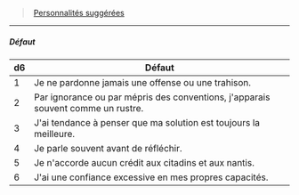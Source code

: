﻿---
!PersonalityDefectItem
Id: background_brigand_hd.md#défaut
ParentLink: background_brigand_hd.md#personnalités-suggérées
Name: Défaut
ParentName: Personnalités suggérées
NameLevel: 5
Attributes: {}
---
> [Personnalités suggérées](hd_background_brigand_personnalites_suggerees.md)

---

##### Défaut

|d6|Défaut|
|---|---|
|1|Je ne pardonne jamais une offense ou une trahison.|
|2|Par ignorance ou par mépris des conventions, j'apparais souvent comme un rustre.|
|3|J'ai tendance à penser que ma solution est toujours la meilleure.|
|4|Je parle souvent avant de réfléchir.|
|5|Je n'accorde aucun crédit aux citadins et aux nantis.|
|6|J'ai une confiance excessive en mes propres capacités.|


